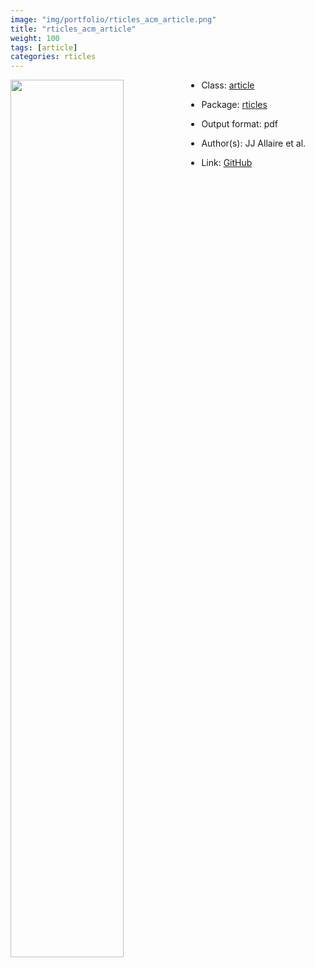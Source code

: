 ```yaml
---
image: "img/portfolio/rticles_acm_article.png"
title: "rticles_acm_article"
weight: 100
tags: [article]
categories: rticles
---
```




<!--more-->

<p><a href="../../img/portfolio/rticles_acm_article.png"><img class = "jf-image-shadow" src="../../img/portfolio/rticles_acm_article.png" width="60%"  align="left"></a></p>

- Class: [article](../../tags/article)
- Package: [rticles](rticles)
- Output format: pdf

- Author(s): JJ Allaire et al.
- Link: [GitHub](https://github.com/rstudio/rticles)


